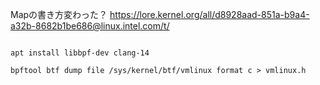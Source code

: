 
Mapの書き方変わった？
https://lore.kernel.org/all/d8928aad-851a-b9a4-a32b-8682b1be686@linux.intel.com/t/

```

apt install libbpf-dev clang-14

bpftool btf dump file /sys/kernel/btf/vmlinux format c > vmlinux.h

